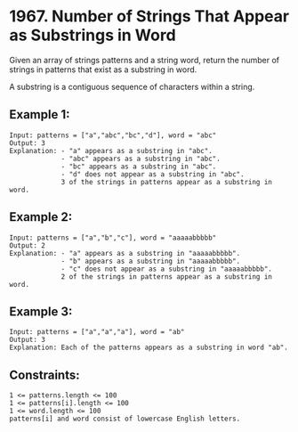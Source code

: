 # 1967. Number of Strings That Appear as Substrings in Word
      
Given an array of strings patterns and a string word, return the number of strings in patterns that exist as a substring in word.

A substring is a contiguous sequence of characters within a string.

## Example 1:

    Input: patterns = ["a","abc","bc","d"], word = "abc"
    Output: 3
    Explanation: - "a" appears as a substring in "abc".
                 - "abc" appears as a substring in "abc".
                 - "bc" appears as a substring in "abc".
                 - "d" does not appear as a substring in "abc".
                 3 of the strings in patterns appear as a substring in word.
  
## Example 2:

    Input: patterns = ["a","b","c"], word = "aaaaabbbbb"
    Output: 2
    Explanation: - "a" appears as a substring in "aaaaabbbbb".
                 - "b" appears as a substring in "aaaaabbbbb".
                 - "c" does not appear as a substring in "aaaaabbbbb".
                 2 of the strings in patterns appear as a substring in word.
  
## Example 3:

    Input: patterns = ["a","a","a"], word = "ab"
    Output: 3
    Explanation: Each of the patterns appears as a substring in word "ab".

## Constraints:

    1 <= patterns.length <= 100
    1 <= patterns[i].length <= 100
    1 <= word.length <= 100
    patterns[i] and word consist of lowercase English letters.